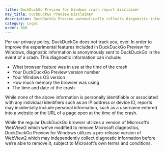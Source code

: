 ```yaml
---
title: DuckDuckGo Preview for Windows crash report disclaimer
nav_title: DuckDuckGo Preview Disclaimer
description: DuckDuckGo Preview automatically collects diagnostic information in the event of a crash to help DuckDuckGo test and improve experimental features.
category: Legal
order: 450
---
```


Per our privacy policy, DuckDuckGo does not track you, ever. In order to improve the experimental features included in DuckDuckGo Preview for Windows, diagnostic information is anonymously sent to DuckDuckGo in the event of a crash. This diagnostic information can include:

-   What browser feature was in use at the time of the crash
-   Your DuckDuckGo Preview version number
-   Your Windows OS version
-   How much memory the browser was using
-   The time and date of the crash

While none of the above information is personally identifiable or associated with any individual identifiers such as an IP address or device ID, reports may incidentally include personal information, such as a username entered into a website or the URL of a page open at the time of the crash.

While the regular DuckDuckGo browser utilizes a version of Microsoft’s WebView2 which we’ve modified to remove Microsoft diagnostics, DuckDuckGo Preview for Windows utilizes a pre-release version of WebView2 which may independently collect diagnostic information before we’re able to remove it, subject to Microsoft’s own terms and conditions.
